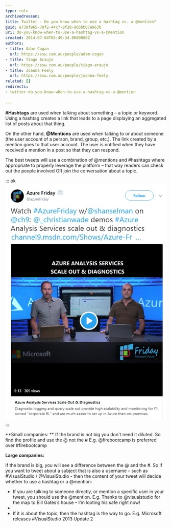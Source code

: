 ```yaml
---
type: rule
archivedreason: 
title: Twitter - Do you know when to use a hashtag vs. a @mention?
guid: e738f965-78f2-44c7-8f28-805bb07a963b
uri: do-you-know-when-to-use-a-hashtag-vs-a-@mention
created: 2014-07-04T05:49:34.0000000Z
authors:
- title: Adam Cogan
  url: https://ssw.com.au/people/adam-cogan
- title: Tiago Araujo
  url: https://ssw.com.au/people/tiago-araujo
- title: Joanna Feely
  url: https://ssw.com.au/people/joanna-feely
related: []
redirects:
- twitter-do-you-know-when-to-use-a-hashtag-vs-a-@mention

---
```


**#Hashtags** are used when talking about something – a topic or keyword. Using a hashtag creates a link that leads to a page displaying an aggregated list of posts about that thing. 





On the other hand,  **@Mentions** are used when talking to or about someone (the user account of a person, brand, group, etc.). The link created by a mention goes to that user account. The user is notified when they have received a mention in a post so that they can respond.



<!--endintro-->

The best tweets will use a combination of @mentions and #hashtags where appropriate to properly leverage the platform – that way readers can check out the people involved OR join the conversation about a topic.




::: ok  
![Figure: Figure: This tweet utilises @mentions, #hashtags, and an external link, which will create higher engagement and let the reader further explore the topic](tweet-with-mentions-and-hashtags.png)  
:::
 
**Small companies:
** If the brand is not big you don't need it diluted. So find the profile and use the @ not the #
E.g. @firebootcamp is preferred over #firebootcamp

**Large companies:** 

If the brand is big, you will see a difference between the @ and the #. So if you want to tweet about a subject that is also a username – such as #VisualStudio / @VisualStudio - then the content of your tweet will decide whether to use a hashtag or a @mention: 


* If you are talking to someone directly, or mention a specific user in your tweet, you should use the @mention.
E.g. Thanks to @visualstudio for the map to Bill Gates’s house – I’m looting his safe right now!
* 
* If it is about the topic, then the hashtag is the way to go.
E.g. Microsoft releases #VisualStudio 2013 Update 2
